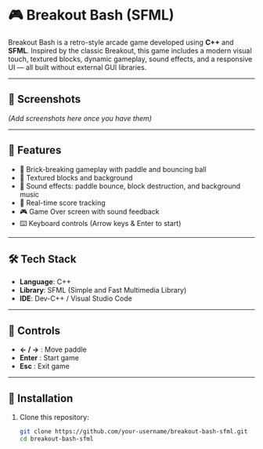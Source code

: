 
# 🎮 Breakout Bash (SFML)

Breakout Bash is a retro-style arcade game developed using **C++** and **SFML**. Inspired by the classic Breakout, this game includes a modern visual touch, textured blocks, dynamic gameplay, sound effects, and a responsive UI — all built without external GUI libraries.

---

## 📸 Screenshots

*(Add screenshots here once you have them)*

---

## 🚀 Features

- 🧱 Brick-breaking gameplay with paddle and bouncing ball
- 🎨 Textured blocks and background
- 🎵 Sound effects: paddle bounce, block destruction, and background music
- 🎯 Real-time score tracking
- 🎮 Game Over screen with sound feedback
- ⌨️ Keyboard controls (Arrow keys & Enter to start)

---

## 🛠️ Tech Stack

- **Language**: C++
- **Library**: SFML (Simple and Fast Multimedia Library)
- **IDE**: Dev-C++ / Visual Studio Code

---

## 🧩 Controls

- **← / →** : Move paddle
- **Enter** : Start game
- **Esc** : Exit game

---

## 🧱 Installation

1. Clone this repository:
   ```bash
   git clone https://github.com/your-username/breakout-bash-sfml.git
   cd breakout-bash-sfml

